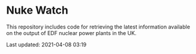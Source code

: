 # Nuke Watch

This repository includes code for retrieving the latest information available on the output of EDF nuclear power plants in the UK.

Last updated: 2021-04-08 03:19